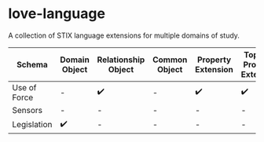 # love-language

A collection of STIX language extensions for multiple domains of study.


| Schema | Domain Object | Relationship Object | Common Object | Property Extension | Toplevel Property Extension |
| --- | --- | --- | --- | --- | --- |
Use of Force | - | :heavy_check_mark: | - | :heavy_check_mark: | :heavy_check_mark: |
Sensors | - | - | - | - | - |
Legislation | :heavy_check_mark: | - | - | - | - |
